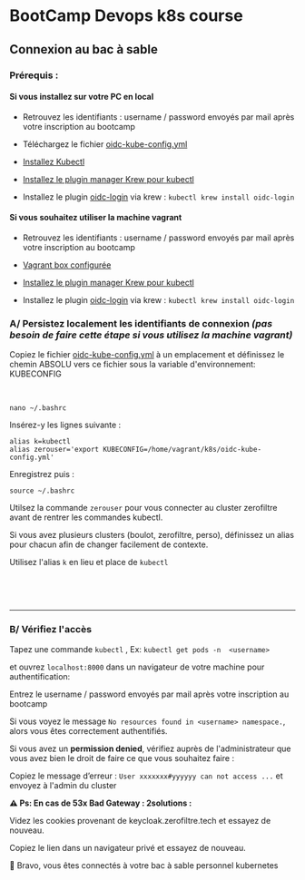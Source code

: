 # BootCamp Devops k8s course

## Connexion au bac à sable 

### Prérequis : 

#### Si vous installez sur votre PC en local

* Retrouvez les identifiants : username / password envoyés par mail après votre inscription au bootcamp
  
* Téléchargez le fichier [oidc-kube-config.yml](oidc-kube-config.yml)

* [Installez Kubectl](https://kubernetes.io/docs/tasks/tools/install-kubectl-windows/ "‌")
* [Installez le plugin manager Krew pour kubectl](https://krew.sigs.k8s.io/docs/user-guide/setup/install/ "‌")
* Installez le plugin [oidc-login](https://github.com/int128/kubelogin/blob/master/docs/setup.md) via krew : `kubectl krew install oidc-login`

#### Si vous souhaitez utiliser la machine vagrant

* Retrouvez les identifiants : username / password envoyés par mail après votre inscription au bootcamp

* [Vagrant box configurée](../vagrantbox/README.md)

* [Installez le plugin manager Krew pour kubectl](https://krew.sigs.k8s.io/docs/user-guide/setup/install/ "‌")
* Installez le plugin [oidc-login](https://github.com/int128/kubelogin/blob/master/docs/setup.md) via krew : `kubectl krew install oidc-login`

### A/ Persistez localement les identifiants de connexion *(pas besoin de faire cette étape si vous utilisez la machine vagrant)*

Copiez le fichier  [oidc-kube-config.yml](oidc-kube-config.yml) à un emplacement et définissez le chemin ABSOLU vers ce fichier sous la variable d'environnement: KUBECONFIG 

‌

```
nano ~/.bashrc
```

Insérez-y les lignes suivante :

```
alias k=kubectl
alias zerouser='export KUBECONFIG=/home/vagrant/k8s/oidc-kube-config.yml'
```

Enregistrez puis :

```
source ~/.bashrc
```


Utilsez la commande `zerouser` pour vous connecter au cluster zerofiltre avant de rentrer les commandes kubectl.

Si vous avez plusieurs clusters (boulot, zerofiltre, perso), définissez un alias pour chacun afin de changer facilement de contexte.

Utilisez l'alias `k` en lieu et place de `kubectl`

‌

‌

---

### B/ Vérifiez l'accès

Tapez une commande `kubectl` , Ex: `kubectl get pods -n 
<username>`  

et ouvrez `localhost:8000` dans un navigateur de votre machine pour authentification:   

Entrez le username / password envoyés par mail après votre inscription au bootcamp

Si vous voyez le message `No resources found in <username> namespace.`, alors vous êtes correctement authentifiés.

Si vous avez un **permission denied**, vérifiez auprès de l'administrateur que vous avez bien le droit de faire ce que vous souhaitez faire :

Copiez le message d’erreur : `User xxxxxxx#yyyyyy can not access ...`  et envoyez à l'admin du cluster

**⚠️ Ps: En cas de 53x Bad Gateway : 2solutions :**  

Videz les cookies provenant de keycloak.zerofiltre.tech et essayez de nouveau.

Copiez le lien dans un navigateur privé et essayez de nouveau.  

🥳 Bravo, vous êtes connectés à votre bac à sable personnel kubernetes
